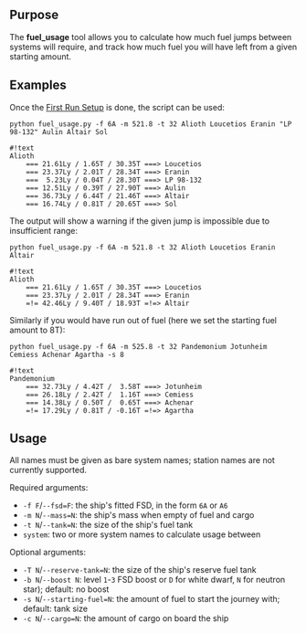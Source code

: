 ## Purpose ##
The **fuel_usage** tool allows you to calculate how much fuel jumps between systems will require, and track how much fuel you will have left from a given starting amount.

## Examples ##
Once the [First Run Setup](firstrun.md) is done, the script can be used:

`python fuel_usage.py -f 6A -m 521.8 -t 32 Alioth Loucetios Eranin "LP 98-132" Aulin Altair Sol`

```
#!text
Alioth
    === 21.61Ly / 1.65T / 30.35T ===> Loucetios
    === 23.37Ly / 2.01T / 28.34T ===> Eranin
    ===  5.23Ly / 0.04T / 28.30T ===> LP 98-132
    === 12.51Ly / 0.39T / 27.90T ===> Aulin
    === 36.73Ly / 6.44T / 21.46T ===> Altair
    === 16.74Ly / 0.81T / 20.65T ===> Sol
```

The output will show a warning if the given jump is impossible due to insufficient range:

`python fuel_usage.py -f 6A -m 521.8 -t 32 Alioth Loucetios Eranin Altair`

```
#!text
Alioth
    === 21.61Ly / 1.65T / 30.35T ===> Loucetios
    === 23.37Ly / 2.01T / 28.34T ===> Eranin
    =!= 42.46Ly / 9.40T / 18.93T =!=> Altair
```

Similarly if you would have run out of fuel (here we set the starting fuel amount to 8T):

`python fuel_usage.py -f 6A -m 525.8 -t 32 Pandemonium Jotunheim Cemiess Achenar Agartha -s 8`

```
#!text
Pandemonium
    === 32.73Ly / 4.42T /  3.58T ===> Jotunheim
    === 26.18Ly / 2.42T /  1.16T ===> Cemiess
    === 14.38Ly / 0.50T /  0.65T ===> Achenar
    =!= 17.29Ly / 0.81T / -0.16T =!=> Agartha
```

## Usage ##
All names must be given as bare system names; station names are not currently supported.

Required arguments:

* `-f F`/`--fsd=F`: the ship's fitted FSD, in the form `6A` or `A6`
* `-m N`/`--mass=N`: the ship's mass when empty of fuel and cargo
* `-t N`/`--tank=N`: the size of the ship's fuel tank
* `system`: two or more system names to calculate usage between

Optional arguments:

* `-T N`/`--reserve-tank=N`: the size of the ship's reserve fuel tank
* `-b N`/`--boost N`: level `1`-`3` FSD boost or `D` for white dwarf, `N` for neutron star); default: no boost
* `-s N`/`--starting-fuel=N`: the amount of fuel to start the journey with; default: tank size
* `-c N`/`--cargo=N`: the amount of cargo on board the ship
